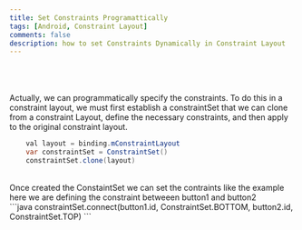 ```yaml
---
title: Set Constraints Programattically
tags: [Android, Constraint Layout]
comments: false
description: how to set Constraints Dynamically in Constraint Layout 
---
```


<br><br><br>
Actually, we can programmatically specify the constraints. To do this in a constraint layout, we must first establish a constraintSet that we can clone from a constraint Layout, define the necessary constraints, and then apply to the original constraint layout.
<br>
```java
    val layout = binding.mConstraintLayout
    var constraintSet = ConstraintSet()
    constraintSet.clone(layout)
```
<br>
Once created the ConstaintSet we can set the contraints like the example 
here we are defining the constraint betweeen button1 and button2 
<br>
```java
constraintSet.connect(button1.id, ConstraintSet.BOTTOM, button2.id, ConstraintSet.TOP)
```

